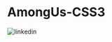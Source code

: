 # AmongUs-CSS3

![linkedin](https://user-images.githubusercontent.com/61973912/107128697-9347a680-689e-11eb-91d4-710061606013.jpg)
